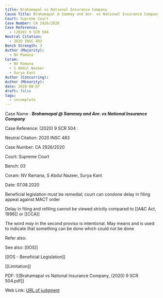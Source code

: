 ```yaml
---
title: Brahamapal vs National Insurance Company
Cause Title: Brahamapal @ Sammay and Anr. vs National Insurance Company
Court: Supreme Court
Case Number: CA 2926/2020
Case Reference:
  - (2020) 9 SCR 504
Neutral Citation:
  - 2020 INSC 483
Bench Strength: 3
Author (Majority):
  - NV Ramana
Coram:
  - NV Ramana
  - S Abdul Nazeer
  - Surya Kant
Author (Concurring): 
Author (Minority): 
date: 2020-08-07
draft: false
tags:
  - incomplete
---
```

Case Name : ***Brahamapal @ Sammay and Anr. vs National Insurance Company***

Case Reference: (2020) 9 SCR 504 :  

Neutral Citation: 2020 INSC 483

Case Number: CA 2926/2020

Court: Supreme Court

Bench: 03

Coram: NV Ramana, S Abdul Nazeer, Surya Kant

Date: 07.08.2020

Beneficial legislation must be remedial; court can condone delay in filing appeal against MACT order

Delay in filing and refiling cannot be viewed strictly compared to [[A&C Act, 1996]] or [[CCA]]

The word *may* in the second proviso is intentional.
May means and is used to indicate that something can be done which could not be done

Refer also:

See also:
[[IOS]]

[[IOS - Beneficial Legislation]]

[[Limitation]]

PDF:
![[Brahamapal vs National Insurance Company, (2020) 9 SCR 504.pdf]]

Web Link: <a href="/All judgments/Brahamapal vs National Insurance Company, (2020) 9 SCR 504.pdf" target="_blank">URL of judgment</a>